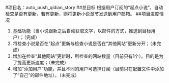 #项目名：auto_push_qidian_story
##总目标
根据用户订阅的“起点小说”，自动检查是否有更新，若有更新，则将更新小说章节发送到用户邮箱。
##项目进度情况
1. 基础功能（当小说跟新之后自动获取文字，以邮件的方式，推送到目标用户）；（完成）
2. 将检查小说是否在“起点”更新与检查小说是否在“其他网站”更新分开；（未完成）
3. 增加在检查“其他网站”更新时，所检查的网站数量（目前只有1个）。目的是为了提高更新速度；（未完成）
4. 增加“添加用户”功能，并且不同的用户可选择订阅（目前只在配置文件中添加了“自己”的邮件地址）。（未完成）